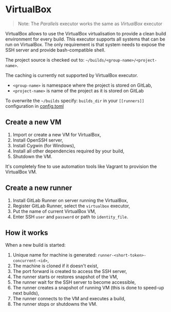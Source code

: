 # VirtualBox

> Note: The *Parallels* executor works the same as *VirtualBox* executor

VirtualBox allows to use the VirtualBox virtualisation to provide a clean build environment for every build.
This executor supports all systems that can be run on VirtualBox.
The only requirement is that system needs to expose the SSH server and provide bash-compatible shell.

The project source is checked out to:
`~/builds/<group-name>/<project-name>`.

The caching is currently not supported by VirtualBox executor.

* `<group-name>` is namespace where the project is stored on GitLab,
* `<project-name>` is name of the project as it is stored on GitLab

To overwrite the `~/builds` specify:
`builds_dir` in your `[[runners]]` configuration in [config.toml](../configuration/advanced_configuration.md)

## Create a new VM

1. Import or create a new VM for VirtualBox,
2. Install OpenSSH server,
3. Install Cygwin (for Windows),
4. Install all other dependencies required by your build,
5. Shutdown the VM.

It's completely fine to use automation tools like Vagrant to provision the VirtualBox VM.

## Create a new runner

1. Install GitLab Runner on server running the VirtualBox,
2. Register GitLab Runner, select the `virtualbox` executor,
3. Put the name of current VirtualBox VM,
3. Enter SSH `user` and `password` or path to `identity_file`.

## How it works

When a new build is started:

1. Unique name for machine is generated: `runner-<short-token>-concurrent-<id>`,
1. The machine is cloned if it doesn't exist,
1. The port forward is created to access the SSH server,
1. The runner starts or restores snapshot of the VM,
1. The runner wait for the SSH server to become accessible,
1. The runner creates a snapshot of running VM (this is done to speed-up next builds),
1. The runner connects to the VM and executes a build,
1. The runner stops or shutdowns the VM.
